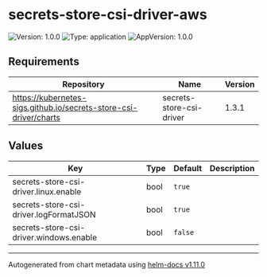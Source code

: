 # secrets-store-csi-driver-aws

![Version: 1.0.0](https://img.shields.io/badge/Version-1.0.0-informational?style=flat-square) ![Type: application](https://img.shields.io/badge/Type-application-informational?style=flat-square) ![AppVersion: 1.0.0](https://img.shields.io/badge/AppVersion-1.0.0-informational?style=flat-square)

## Requirements

| Repository | Name | Version |
|------------|------|---------|
| https://kubernetes-sigs.github.io/secrets-store-csi-driver/charts | secrets-store-csi-driver | 1.3.1 |

## Values

| Key | Type | Default | Description |
|-----|------|---------|-------------|
| secrets-store-csi-driver.linux.enable | bool | `true` |  |
| secrets-store-csi-driver.logFormatJSON | bool | `true` |  |
| secrets-store-csi-driver.windows.enable | bool | `false` |  |

----------------------------------------------
Autogenerated from chart metadata using [helm-docs v1.11.0](https://github.com/norwoodj/helm-docs/releases/v1.11.0)
